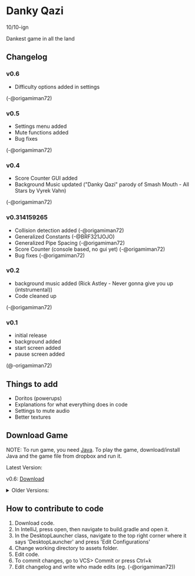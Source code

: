 # Danky Qazi

10/10-ign

Dankest game in all the land

## Changelog

### v0.6
* Difficulty options added in settings

(-@origamiman72)

### v0.5
* Settings menu added
* Mute functions added
* Bug fixes

(-@origamiman72)

### v0.4
* Score Counter GUI added
* Background Music updated ("Danky Qazi" parody of Smash Mouth - All Stars by Vyrek Vahn)

(-@origamiman72)

### v0.314159265
* Collision detection added (-@origamiman72)
* Generalized Constants (-@BRF321JOJO)
* Generalized Pipe Spacing (-@origamiman72)
* Score Counter (console based, no gui yet) (-@origamiman72)
* Bug fixes (-@origamiman72)

### v0.2

* background music added (Rick Astley - Never gonna give you up (intstrumental))
* Code cleaned up

(-@origamiman72)


### v0.1

* initial release
* background added
* start screen added
* pause screen added

(@-origamiman72)

## Things to add

* Doritos (powerups)
* Explanations for what everything does in code
* Settings to mute audio
* Better textures

## Download Game

NOTE: To run game, you need [Java](https://www.java.com/en/). To play the game, download/install Java and the game file from dropbox and run it.

Latest Version:

v0.6: [Download](https://www.dropbox.com/s/ksafp5filxhp6qv/Danky%20Qazi%20v0.6.jar?dl=0)

<details>
<summary>Older Versions:</summary><p>

v0.5: [Download](https://www.dropbox.com/s/4zr6bisippatkdi/Danky%20Qazi%20v0.5.jar?dl=0)

v0.4: [Download](https://www.dropbox.com/s/bnkxalwfo6gh9g6/Danky%20Qazi%20v0.4.jar?dl=0)

v0.314159265: [Download](https://www.dropbox.com/s/55u2bo074e8v5uk/Danky%20Qazi%20v0.314.jar?dl=0)

v0.2: [Download](https://www.dropbox.com/s/ghh3w24g6v1jo1v/Danky%20Qazi%20v0.2.jar?dl=0)

</p></details>

## How to contribute to code

1. Download code.
2. In IntelliJ, press open, then navigate to build.gradle and open it.
3. In the DesktopLauncher class, navigate to the top right corner where it says 'DesktopLauncher' and press 'Edit Configurations'
4. Change working directory to assets folder.
5. Edit code.
6. To commit changes, go to VCS> Commit or press Ctrl+k
7. Edit changelog and write who made edits (eg. (-@origamiman72))
